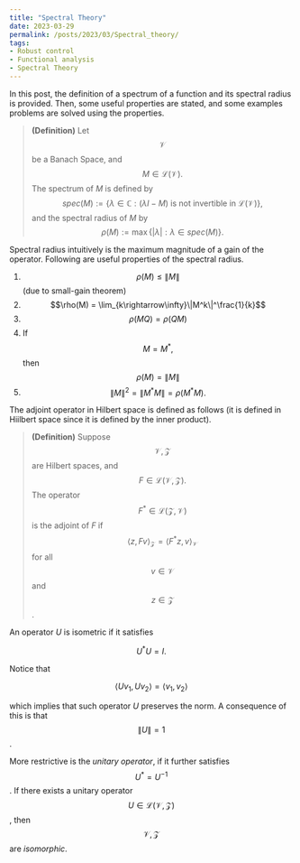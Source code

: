 ```yaml
---
title: "Spectral Theory"
date: 2023-03-29
permalink: /posts/2023/03/Spectral_theory/
tags:
- Robust control
- Functional analysis
- Spectral Theory
---
```


In this post, the definition of a spectrum of a function and its spectral radius is provided. Then, some useful properties are stated, and some examples problems are solved using the properties.

> **(Definition)** Let $$\mathcal{V}$$ be a Banach Space, and $$M\in \mathcal{L}(\mathcal{V}).$$ The spectrum of $M$ is defined by
    $$spec(M) := \{\lambda\in \mathbb{C} : (\lambda I-M) \text{ is not invertible in } \mathcal{L}(\mathcal{V})\},$$
    and the spectral radius of $M$ by
    $$\rho(M):= \max\{|\lambda|:\lambda \in spec(M)\}.$$

Spectral radius intuitively is the maximum magnitude of a gain of the operator. Following are useful properties of the spectral radius.

1. $$\rho(M)\leq \|M\|$$ (due to small-gain theorem)
2. $$\rho(M) = \lim_{k\rightarrow\infty}\|M^k\|^\frac{1}{k}$$
3. $$\rho(MQ) = \rho(QM)$$
4. If $$M=M^*,$$ then $$\rho(M) = \|M\|$$
5. $$\|M\|^2 = \|M^*M\| = \rho(M^*M).$$

The adjoint operator in Hilbert space is defined as follows (it is defined in Hiilbert space since it is defined by the inner product).

> **(Definition)**  Suppose $$\mathcal{V}, \mathcal{Z}$$ are Hilbert spaces, and $$F\in\mathcal{L}(\mathcal{V},\mathcal{Z}). $$ The operator $$F^*\in \mathcal{L}(\mathcal{Z},\mathcal{V})$$ is the adjoint of $F$ if
$$\left<z,Fv\right>_\mathcal{Z} = \left<F^*z,v\right>_\mathcal{V}$$
for all $$v\in \mathcal{V}$$ and $$z\in\mathcal{Z}$$.

An operator $U$ is isometric if it satisfies

$$U^*U=I.$$

Notice that

$$\left<Uv_1,Uv_2\right> = \left<v_1,v_2\right>$$

which implies that such operator $U$ preserves the norm. A consequence of this is that $$\|U\|=1$$.

More restrictive is the *unitary operator*, if it further satisfies $$U^*=U^{-1}$$. If there exists a unitary operator $$U \in \mathcal{L}(\mathcal{V},\mathcal{Z})$$, then $$\mathcal{V},\mathcal{Z}$$ are *isomorphic*.
